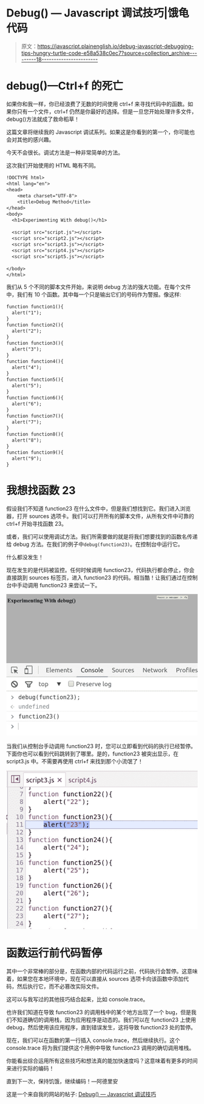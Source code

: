 # Debug() — Javascript 调试技巧|饿龟代码

> 原文：<https://javascript.plainenglish.io/debug-javascript-debugging-tips-hungry-turtle-code-e58a538c0ec7?source=collection_archive---------18----------------------->

# debug()—Ctrl+f 的死亡

如果你和我一样，你已经浪费了无数的时间使用 ctrl+f 来寻找代码中的函数。如果你只有一个文件，ctrl+f 仍然是你最好的选择。但是一旦您开始处理许多文件，debug()方法就成了救命稻草！

这篇文章将继续我的 Javascript 调试系列。如果这是你看到的第一个，你可能也会对其他的感兴趣。

今天不会很长。调试方法是一种非常简单的方法。

这次我们开始使用的 HTML 略有不同。

```
!DOCTYPE html>
<html lang="en">
<head>
	<meta charset="UTF-8">
	<title>Debug Method</title>
</head>
<body>
  <h1>Experimenting With debug()</h1>

  <script src="script.js"></script>
  <script src="script2.js"></script>
  <script src="script3.js"></script>
  <script src="script4.js"></script>
  <script src="script5.js"></script>

</body>
</html>
```

我们从 5 个不同的脚本文件开始，来说明 debug 方法的强大功能。在每个文件中，我们有 10 个函数。其中每一个只是输出它们的号码作为警报。像这样:

```
function function1(){
  alert("1");
}
function function2(){
  alert("2");
}
function function3(){
  alert("3");
}
function function4(){
  alert("4");
}
function function5(){
  alert("5");
}
function function6(){
  alert("6");
}
function function7(){
  alert("7");
}
function function8(){
  alert("8");
}
function function9(){
  alert("9");
}
```

# 我想找函数 23

假设我们不知道 function23 在什么文件中，但是我们想找到它。我们进入浏览器，打开 sources 选项卡。我们可以打开所有的脚本文件，从所有文件中可靠的 ctrl+f 开始寻找函数 23。

或者，我们可以使用调试方法。我们所需要做的就是将我们想要找到的函数名传递给 debug 方法。在我们的例子中`debug(function23)`。在控制台中运行它。

什么都没发生！

现在发生的是代码被监控。任何时候调用 function23，代码执行都会停止，你会直接跳到 sources 标签页，进入 function23 的代码。相当酷！让我们通过在控制台中手动调用 function23 来尝试一下。

![](img/44da18cca59d81ef4162827acc4c66ea.png)

当我们从控制台手动调用 function23 时，您可以立即看到代码的执行已经暂停。下面你也可以看到代码跳转到了哪里。是的，function23 被突出显示，在 script3.js 中。不需要再使用 ctrl+f 来找到那个小流氓了！

![](img/6fe55037069bf162b22dc754996a5988.png)

# 函数运行前代码暂停

其中一个非常棒的部分是，在函数内部的代码运行之前，代码执行会暂停。这意味着，如果您在本地环境中，现在可以直接从 sources 选项卡向该函数中添加代码，然后执行它，而不必篡改实际文件。

这可以与我写过的其他技巧结合起来，比如 console.trace。

也许我们知道在导致 function23 的调用栈中的某个地方出现了一个 bug，但是我们不知道确切的调用栈，因为应用程序是动态的。我们可以在 function23 上使用 debug，然后使用该应用程序，直到错误发生，这将导致 function23 处的暂停。

现在，我们可以在函数的第一行插入 console.trace，然后继续执行。这个 console.trace 将为我们提供这个用例中导致 function23 调用的确切调用堆栈。

你能看出综合运用所有这些技巧和想法真的能加快速度吗？这意味着有更多的时间来进行实际的编码！

直到下一次，保持饥饿，继续编码！—阿德里安

这是一个来自我的网站的帖子: [Debug() — Javascript 调试技巧](https://hungryturtlecode.com/tutorials/debug-javascript-tips/)